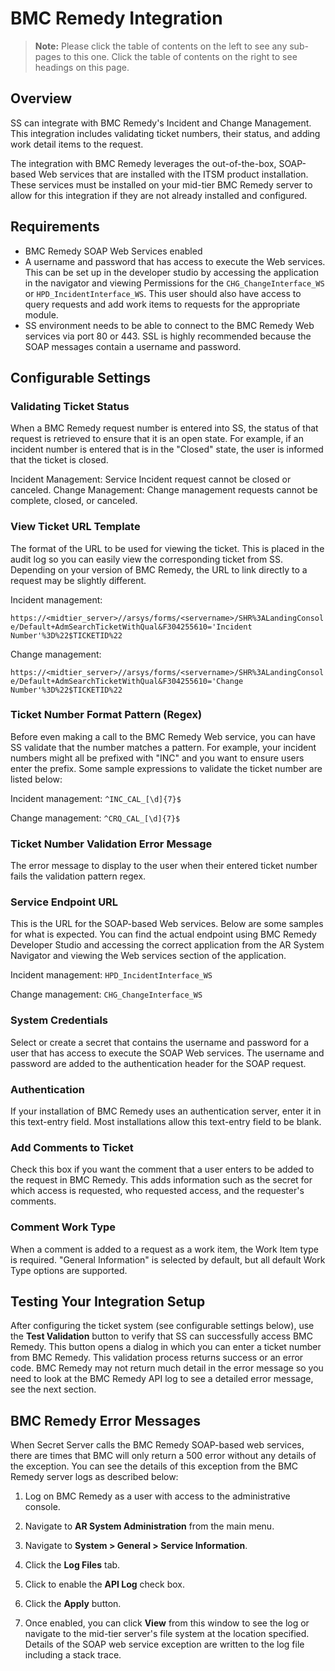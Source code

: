 [title]: # (BMC Remedy Integration)
[tags]: # (BMC Remedy)
[priority]: # (1000)
[redirect]: # "BMCFailure"
# BMC Remedy Integration

> **Note:** Please click the table of contents on the left to see any sub-pages to this one. Click the table of contents on the right to see headings on this page.

## Overview

SS can integrate with BMC Remedy's Incident and Change Management. This integration includes validating ticket numbers, their status, and adding work detail items to the request.

The integration with BMC Remedy leverages the out-of-the-box,  SOAP-based Web services that are installed with the ITSM product installation. These services must be installed on your mid-tier BMC Remedy server to allow for this integration if they are not already installed and configured.

## Requirements

- BMC Remedy SOAP Web Services enabled
- A username and password that has access to execute the Web services. This can be set up in the developer studio by accessing the application in the navigator and viewing Permissions for the `CHG_ChangeInterface_WS` or `HPD_IncidentInterface_WS`. This user should also have access to query requests and add work items to requests for the appropriate module.
- SS environment needs to be able to connect to the BMC Remedy Web services via port 80 or 443\. SSL is highly recommended because the SOAP messages contain a username and password.

## Configurable Settings

### Validating Ticket Status

When a BMC Remedy request number is entered into SS, the status of that request is retrieved to ensure that it is an open state. For example, if an incident number is entered that is in the "Closed" state, the user is informed that the ticket is closed.

Incident Management: Service Incident request cannot be closed or canceled. Change Management: Change management requests cannot be complete, closed, or canceled.

### View Ticket URL Template

The format of the URL to be used for viewing the ticket. This is placed in the audit log so you can easily view the corresponding ticket from SS. Depending on your version of BMC Remedy, the URL to link directly to a request may be slightly different.

Incident management:

`https://<midtier_server>//arsys/forms/<servername>/SHR%3ALandingConsole/Default+AdmSearchTicketWithQual&F304255610='Incident Number'%3D%22$TICKETID%22`

Change management:

`https://<midtier_server>//arsys/forms/<servername>/SHR%3ALandingConsole/Default+AdmSearchTicketWithQual&F304255610='Change Number'%3D%22$TICKETID%22`

### Ticket Number Format Pattern (Regex)

Before even making a call to the BMC Remedy Web service, you can have SS validate that the number matches a pattern. For example, your incident numbers might all be prefixed with "INC" and you want to ensure users enter the prefix. Some sample expressions to validate the ticket number are listed below:

Incident management: `^INC_CAL_[\d]{7}$`

Change management: `^CRQ_CAL_[\d]{7}$`

### Ticket Number Validation Error Message

The error message to display to the user when their entered ticket number fails the validation pattern regex.

### Service Endpoint URL

This is the URL for the SOAP-based Web services. Below are some samples for what is expected. You can find the actual endpoint using BMC Remedy Developer Studio and accessing the correct application from the AR System Navigator and viewing the Web services section of the application.

Incident management: `HPD_IncidentInterface_WS`

Change management: `CHG_ChangeInterface_WS`

### System Credentials

Select or create a secret that contains the username and password for a user that has access to execute the SOAP Web services. The username and password are added to the authentication header for the SOAP request.

### Authentication

If your installation of BMC Remedy uses an authentication server, enter it in this text-entry field. Most installations allow this text-entry field to be blank.

### Add Comments to Ticket

Check this box if you want the comment that a user enters to be added to the request in BMC Remedy. This adds information such as the secret for which access is requested, who requested access, and the requester's comments.

### Comment Work Type

When a comment is added to a request as a work item, the Work Item type is required. "General Information" is selected by default, but all default Work Type options are supported.

## Testing Your Integration Setup

After configuring the ticket system (see configurable settings below), use the **Test Validation** button to verify that SS can successfully access BMC Remedy. This button opens a dialog in which you can enter a ticket number from BMC Remedy. This validation process returns success or an error code. BMC Remedy may not return much detail in the error message so you need to look at the BMC Remedy API log to see a detailed error message, see the next section.

## BMC Remedy Error Messages

When Secret Server calls the BMC Remedy SOAP-based web services, there are times that BMC will only return a 500 error without any details of the exception. You can see the details of this exception from the BMC Remedy server logs as described below:

1. Log on BMC Remedy as a user with access to the administrative console.

1. Navigate to **AR System Administration** from the main menu.

1. Navigate to **System \> General \> Service Information**.

1. Click the **Log Files** tab.

1. Click to enable the **API Log** check box.

1. Click the **Apply** button.

1. Once enabled, you can click **View** from this window to see the log or navigate to the mid-tier server's file system at the location specified. Details of the SOAP web service exception are written to the log file including a stack trace.